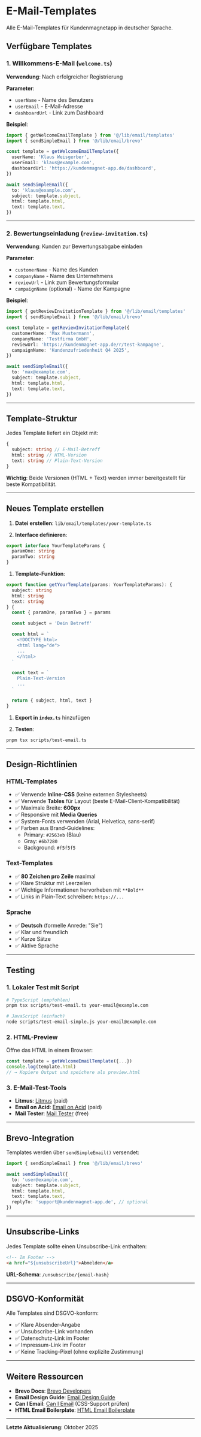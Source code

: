 # E-Mail-Templates

Alle E-Mail-Templates für Kundenmagnetapp in deutscher Sprache.

## Verfügbare Templates

### 1. Willkommens-E-Mail (`welcome.ts`)

**Verwendung**: Nach erfolgreicher Registrierung

**Parameter**:

- `userName` - Name des Benutzers
- `userEmail` - E-Mail-Adresse
- `dashboardUrl` - Link zum Dashboard

**Beispiel**:

```typescript
import { getWelcomeEmailTemplate } from '@/lib/email/templates'
import { sendSimpleEmail } from '@/lib/email/brevo'

const template = getWelcomeEmailTemplate({
  userName: 'Klaus Weisgerber',
  userEmail: 'klaus@example.com',
  dashboardUrl: 'https://kundenmagnet-app.de/dashboard',
})

await sendSimpleEmail({
  to: 'klaus@example.com',
  subject: template.subject,
  html: template.html,
  text: template.text,
})
```

---

### 2. Bewertungseinladung (`review-invitation.ts`)

**Verwendung**: Kunden zur Bewertungsabgabe einladen

**Parameter**:

- `customerName` - Name des Kunden
- `companyName` - Name des Unternehmens
- `reviewUrl` - Link zum Bewertungsformular
- `campaignName` (optional) - Name der Kampagne

**Beispiel**:

```typescript
import { getReviewInvitationTemplate } from '@/lib/email/templates'
import { sendSimpleEmail } from '@/lib/email/brevo'

const template = getReviewInvitationTemplate({
  customerName: 'Max Mustermann',
  companyName: 'Testfirma GmbH',
  reviewUrl: 'https://kundenmagnet-app.de/r/test-kampagne',
  campaignName: 'Kundenzufriedenheit Q4 2025',
})

await sendSimpleEmail({
  to: 'max@example.com',
  subject: template.subject,
  html: template.html,
  text: template.text,
})
```

---

## Template-Struktur

Jedes Template liefert ein Objekt mit:

```typescript
{
  subject: string // E-Mail-Betreff
  html: string // HTML-Version
  text: string // Plain-Text-Version
}
```

**Wichtig**: Beide Versionen (HTML + Text) werden immer bereitgestellt für beste Kompatibilität.

---

## Neues Template erstellen

1. **Datei erstellen**: `lib/email/templates/your-template.ts`

1. **Interface definieren**:

```typescript
export interface YourTemplateParams {
  paramOne: string
  paramTwo: string
}
```

1. **Template-Funktion**:

```typescript
export function getYourTemplate(params: YourTemplateParams): {
  subject: string
  html: string
  text: string
} {
  const { paramOne, paramTwo } = params

  const subject = 'Dein Betreff'

  const html = `
    <!DOCTYPE html>
    <html lang="de">
    ...
    </html>
  `

  const text = `
    Plain-Text-Version
    ...
  `

  return { subject, html, text }
}
```

1. **Export in `index.ts`** hinzufügen

1. **Testen**:

```bash
pnpm tsx scripts/test-email.ts
```

---

## Design-Richtlinien

### HTML-Templates

- ✅ Verwende **Inline-CSS** (keine externen Stylesheets)
- ✅ Verwende **Tables** für Layout (beste E-Mail-Client-Kompatibilität)
- ✅ Maximale Breite: **600px**
- ✅ Responsive mit **Media Queries**
- ✅ System-Fonts verwenden (Arial, Helvetica, sans-serif)
- ✅ Farben aus Brand-Guidelines:
  - Primary: `#2563eb` (Blau)
  - Gray: `#6b7280`
  - Background: `#f5f5f5`

### Text-Templates

- ✅ **80 Zeichen pro Zeile** maximal
- ✅ Klare Struktur mit Leerzeilen
- ✅ Wichtige Informationen hervorheben mit `**Bold**`
- ✅ Links in Plain-Text schreiben: `https://...`

### Sprache

- ✅ **Deutsch** (formelle Anrede: "Sie")
- ✅ Klar und freundlich
- ✅ Kurze Sätze
- ✅ Aktive Sprache

---

## Testing

### 1. Lokaler Test mit Script

```bash
# TypeScript (empfohlen)
pnpm tsx scripts/test-email.ts your-email@example.com

# JavaScript (einfach)
node scripts/test-email-simple.js your-email@example.com
```

### 2. HTML-Preview

Öffne das HTML in einem Browser:

```typescript
const template = getWelcomeEmailTemplate({...})
console.log(template.html)
// → Kopiere Output und speichere als preview.html
```

### 3. E-Mail-Test-Tools

- **Litmus**: [Litmus](https://litmus.com) (paid)
- **Email on Acid**: [Email on Acid](https://www.emailonacid.com) (paid)
- **Mail Tester**: [Mail Tester](https://www.mail-tester.com) (free)

---

## Brevo-Integration

Templates werden über `sendSimpleEmail()` versendet:

```typescript
import { sendSimpleEmail } from '@/lib/email/brevo'

await sendSimpleEmail({
  to: 'user@example.com',
  subject: template.subject,
  html: template.html,
  text: template.text,
  replyTo: 'support@kundenmagnet-app.de', // optional
})
```

---

## Unsubscribe-Links

Jedes Template sollte einen Unsubscribe-Link enthalten:

```html
<!-- Im Footer -->
<a href="${unsubscribeUrl}">Abmelden</a>
```

**URL-Schema**: `/unsubscribe/{email-hash}`

---

## DSGVO-Konformität

Alle Templates sind DSGVO-konform:

- ✅ Klare Absender-Angabe
- ✅ Unsubscribe-Link vorhanden
- ✅ Datenschutz-Link im Footer
- ✅ Impressum-Link im Footer
- ✅ Keine Tracking-Pixel (ohne explizite Zustimmung)

---

## Weitere Ressourcen

- **Brevo Docs**: [Brevo Developers](https://developers.brevo.com/)
- **Email Design Guide**: [Email Design Guide](https://www.emaildesignguide.com/)
- **Can I Email**: [Can I Email](https://www.caniemail.com/) (CSS-Support prüfen)
- **HTML Email Boilerplate**: [HTML Email Boilerplate](https://htmlemailboilerplate.com/)

---

**Letzte Aktualisierung**: Oktober 2025
